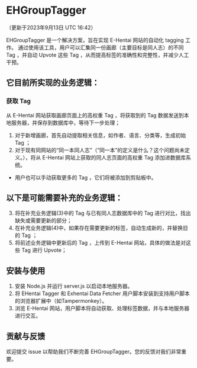 # EHGroupTagger

（更新于2023年9月13日 UTC 16:42）

EHGroupTagger 是一个解决方案，旨在实现 E-Hentai 网站的自动化 tagging 工作。
通过使用该工具，用户可以汇集同一份画廊（主要目标是同人志）的不同 Tag ，并自动 Upvote 这些 Tag ，从而提高标签的准确性和完整性，并减少人工干预。

## 它目前所实现的业务逻辑：

### 获取 Tag
从 E-Hentai 网站获取画廊页面上的高权重 Tag ，将获取到的 Tag 数据发送到本地服务器，并保存到数据库中，等待下一步处理；
1. 对于新增画廊，首先自动提取相关信息，如作者、语言、分类等，生成初始 Tag ；
2. 对于现有同网站的“同一本同人志”（“同一本”的定义是什么？这个问题尚未定义。），将从 E-Hentai 网站上获取的同人志页面的高权重 Tag 添加进数据库系统。
* 用户也可以手动获取更多的 Tag ，它们将被添加到剪贴板中。

## 以下是可能需要补充的业务逻辑：
3. 将在补充业务逻辑(3)中的 Tag 与已有同人志数据库中的 Tag 进行对比，找出缺失或需要更新的部分；
4. 在补充业务逻辑(4)中，如果存在需要更新的标签，自动生成新的，并替换旧的 Tag ；
5. 将前述业务逻辑中更新后的 Tag ，上传到 E-Hentai 网站，具体的做法是对这些 Tag 进行 Upvote；

## 安装与使用
1. 安装 Node.js 并运行 server.js 以启动本地服务器。
2. 将 EHentai Tagger 和 Exhentai Data Fetcher 用户脚本安装到支持用户脚本的浏览器扩展中（如Tampermonkey）。
3. 浏览 E-Hentai 网站，用户脚本将自动获取、处理标签数据，并与本地服务器进行交互。

## 贡献与反馈
欢迎提交 issue 以帮助我们不断完善 EHGroupTagger。您的反馈对我们非常重要。